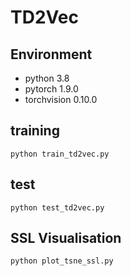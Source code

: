 # TD2Vec

## Environment
- python 3.8
- pytorch 1.9.0
- torchvision 0.10.0


## training
```
python train_td2vec.py
```

## test
```
python test_td2vec.py
```

## SSL Visualisation
```
python plot_tsne_ssl.py
```